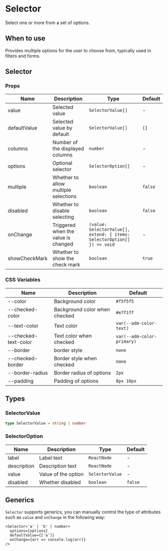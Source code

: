 # Selector

Select one or more from a set of options.

## When to use

Provides multiple options for the user to choose from, typically used in filters and forms.

<code src="./demos/demo1.tsx"></code>

<code src="./demos/demo2.tsx"></code>

## Selector

### Props

| Name          | Description                          | Type                                                                    | Default |
| ------------- | ------------------------------------ | ----------------------------------------------------------------------- | ------- |
| value         | Selected value                       | `SelectorValue[]`                                                       | -       |
| defaultValue  | Selected value by default            | `SelectorValue[]`                                                       | `[]`    |
| columns       | Number of the displayed columns      | `number`                                                                | -       |
| options       | Optional selector                    | `SelectorOption[]`                                                      | -       |
| multiple      | Whether to allow multiple selections | `boolean`                                                               | `false` |
| disabled      | Whether to disable selecting         | `boolean`                                                               | `false` |
| onChange      | Triggered when the value is changed  | `(value: SelectorValue[], extend: { items: SelectorOption[] }) => void` | -       |
| showCheckMark | Whether to show the check mark       | `boolean`                                                               | `true`  |

### CSS Variables

| Name                 | Description                   | Default                    |
| -------------------- | ----------------------------- | -------------------------- |
| --color              | Background color              | `#f5f5f5`                  |
| --checked-color      | Background color when checked | `#e7f1ff`                  |
| --text-color         | Text color                    | `var(--adm-color-text)`    |
| --checked-text-color | Text color when checked       | `var(--adm-color-primary)` |
| --border             | border style                  | `none`                     |
| --checked-border     | Border style when checked     | `none`                     |
| --border-radius      | Border radius of options      | `2px`                      |
| --padding            | Padding of options            | `8px 16px`                 |

## Types

### SelectorValue

```ts | pure
type SelectorValue = string | number
```

### SelectorOption

| Name        | Description         | Type            | Default |
| ----------- | ------------------- | --------------- | ------- |
| label       | Label text          | `ReactNode`     | -       |
| description | Description text    | `ReactNode`     | -       |
| value       | Value of the option | `SelectorValue` | -       |
| disabled    | Whether disabled    | `boolean`       | `false` |

## Generics

`Selector` supports generics, you can manually control the type of attributes such as `value` and `onChange` in the following way:

```tsx
<Selector<'a' | 'b' | number>
  options={options}
  defaultValue={['a']}
  onChange={arr => console.log(arr)}
/>
```
